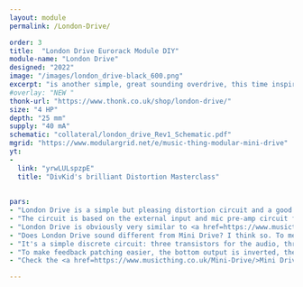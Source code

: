 ```yaml
---
layout: module
permalink: /London-Drive/

order: 3
title:  "London Drive Eurorack Module DIY"
module-name: "London Drive"
designed: "2022"
image: "/images/london_drive-black_600.png" 
excerpt: "is another simple, great sounding overdrive, this time inspired by the VCS3" 
#overlay: "NEW "
thonk-url: "https://www.thonk.co.uk/shop/london-drive/" 
size: "4 HP"
depth: "25 mm"
supply: "40 mA"
schematic: "collateral/london_drive_Rev1_Schematic.pdf"
mgrid: "https://www.modulargrid.net/e/music-thing-modular-mini-drive"
yt:
- 
  link: "yrwLULspzpE"
  title: "DivKid's brilliant Distortion Masterclass"
  
  
pars:
- "London Drive is a simple but pleasing distortion circuit and a good way to learn soldering."
- "The circuit is based on the external input and mic pre-amp circuit from the <a href=https://www.soundonsound.com/reviews/ems-vcs3-retrozone>EMS VCS-3</a>, the classic British synth, designed at the EMS studios at <a href=https://goo.gl/maps/TgMLVLWi5vtVG18q7>49 Deodar Road</a>, Putney. The same circuit was used in the Synthi-A briefcase."
- "London Drive is obviously very similar to <a href=https://www.musicthing.co.uk/Mini-Drive/>Mini Drive</a>, which is based on the input circuit from a MiniMoog. It has the same two-in two-out layout to make it easy to patch feedback loops."
- "Does London Drive sound different from Mini Drive? I think so. To me, Mini Drive has an interesting saggy(?) quality, it reacts strangely to big gain changes, and is very mid-rangey. London drive is clearer, faster(?), brighter, more bass, more treble."
- "It's a simple discrete circuit: three transistors for the audio, three more to drive the incandescent overdrive bulb. The VCS-3 didn't have a level indicator, so it's just the Moog circuit here. Along with modern transistors, there are also a few minor changes to the VCS-3 circuit to make it work in this context, so purists should look away."
- "To make feedback patching easier, the bottom output is inverted, the top output isn't. Inversion is done by a very basic transistor phase splitter circuit, so the outputs aren't identical (DivKid explains this in his video below)."
- "Check the <a href=https://www.musicthing.co.uk/Mini-Drive/>Mini Drive</a> documentation and videos for patch ideas and feedback tips." 

---
```


